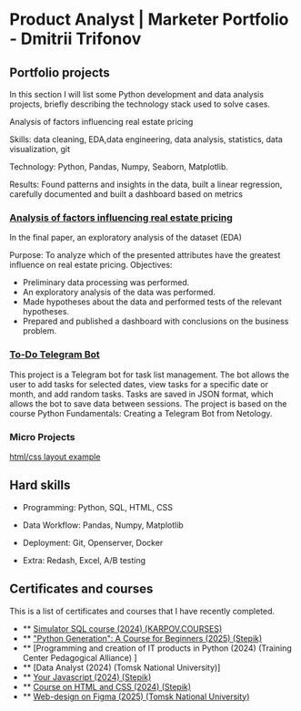 # Product Analyst | Marketer Portfolio - Dmitrii Trifonov


## Portfolio projects
In this section I will list some Python development and data analysis projects, briefly describing the technology stack used to solve cases.

Analysis of factors influencing real estate pricing

Skills: data cleaning, EDA,data engineering, data analysis, statistics, data visualization, git

Technology: Python, Pandas, Numpy, Seaborn, Matplotlib.

Results: Found patterns and insights in the data, built a linear regression, carefully documented and built a dashboard based on metrics

### [Analysis of factors influencing real estate pricing](https://github.com/Dmitry11111/data_analysis_python)

In the final paper, an exploratory analysis of the dataset (EDA)

Purpose: To analyze which of the presented attributes have the greatest influence on real estate pricing.
Objectives:
- Preliminary data processing was performed.
- An exploratory analysis of the data was performed.
- Made hypotheses about the data and performed tests of the relevant hypotheses.
- Prepared and published a dashboard with conclusions on the business problem.


### [To-Do Telegram Bot](https://github.com/Dmitry11111/todo-bot-python)

This project is a Telegram bot for task list management. 
The bot allows the user to add tasks for selected dates, view tasks for a specific date or month, and add random tasks. 
Tasks are saved in JSON format, which allows the bot to save data between sessions. 
The project is based on the course Python Fundamentals: Creating a Telegram Bot from Netology.

### Micro Projects
[html/css layout example](https://dmitry11111.github.io/rsschool-cv/index.html)


## Hard skills
- Programming: Python, SQL, HTML, CSS

- Data Workflow: Pandas, Numpy, Matplotlib

- Deployment: Git, Openserver, Docker

- Extra: Redash, Excel, A/B testing

## Certificates and courses
This is a list of certificates and courses that I have recently completed.
- ** [Simulator SQL course (2024) (KARPOV.COURSES)](https://lab.karpov.courses/certificate/82755645-6953-428b-ac0a-412500e4dbef/en/
)
- ** ["Python Generation": A Course for Beginners (2025) (Stepik) 
](https://stepik.org/cert/2783474?lang=en)
- ** [Programming and creation of IT products in Python (2024) (Training Center Pedagogical Alliance) 
]
- ** [Data Analyst  (2024) (Tomsk National University)]
- ** [Your Javascript (2024) (Stepik)](https://stepik.org/cert/2779288?lang=en)
- ** [Course on HTML and CSS  (2024) (Stepik)](https://stepik.org/cert/2440523?lang=en)
- ** [Web-design on Figma  (2025) (Tomsk National University)](https://www.behance.net/gallery/214936621/Kitchen-Interior-Design-Studio-Website)
